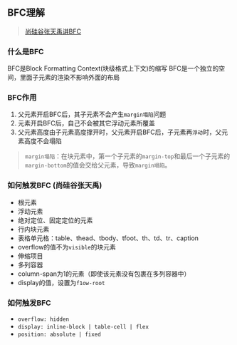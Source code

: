 ## BFC理解
> [尚硅谷张天禹讲BFC](https://www.bilibili.com/video/BV1p84y1P7Z5?p=199&vd_source=2dd02d64c29ab7eefcc5106eb9b51955)
### 什么是BFC
BFC是Block Formatting Context(块级格式上下文)的缩写
BFC是一个独立的空间，里面子元素的渲染不影响外面的布局

### BFC作用
1. 父元素开启BFC后，其子元素不会产生`margin塌陷`问题
2. 元素开启BFC后，自己不会被其它浮动元素所覆盖
3. 父元素高度由子元素高度撑开时，父元素开启BFC后，子元素再`浮动`时，父元素高度不会塌陷

> `margin塌陷`：在块元素中，第一个子元素的`margin-top`和最后一个子元素的`margin-bottom`的值会交给父元素，导致`margin塌陷`。

### 如何触发BFC (尚硅谷张天禹)
- 根元素
- 浮动元素
- 绝对定位、固定定位的元素
- 行内块元素
- 表格单元格：table、thead、tbody、tfoot、th、td、tr、caption 
- overflow的值不为`visible`的块元素
- 伸缩项目
- 多列容器
- column-span为1的元素（即使该元素没有包裹在多列容器中）
- display的值，设置为`f1ow-root`

### 如何触发BFC
- `overflow: hidden`
- `display: inline-block | table-cell | flex`
- `position: absolute | fixed`